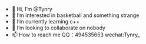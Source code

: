 - 👋 Hi, I’m @Tynry
- 👀 I’m interested in basketball and something strange
- 🌱 I’m currently learning c++
- 💞️ I’m looking to collaborate on nobody
- 📫 How to reach me QQ：494535653 wechat:Tynry_
<!---
Tynry/Tynry is a ✨ special ✨ repository because its `README.md` (this file) appears on your GitHub profile.
You can click the Preview link to take a look at your changes.
--->
